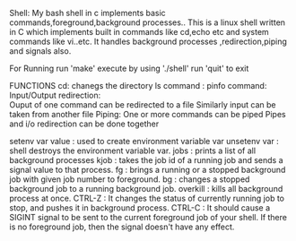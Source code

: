 Shell:
	My bash shell in c implements basic commands,foreground,background processes..
This is a linux shell written in C which implements built in commands like cd,echo etc and system commands like vi..etc. It handles background processes ,redirection,piping and signals also.

For Running
	run 'make'
	execute by using './shell'
	run 'quit' to exit

FUNCTIONS
   cd: chanegs the directory
    ls command : 
    pinfo command:
    Input/Output redirection:  	
    	Ouput of one command can be redirected to a file
    	Similarly input can be taken from another file
    Piping:
    	One or more commands can be piped
   	 Pipes and i/o redirection can be done together
    
   setenv var value : used to create environment variable var
   unsetenv var : shell destroys the environment variable var.
   jobs :  prints a list of all background processes
   kjob : takes the job id of a running job and sends a signal value to that process.
   fg : brings a running or a stopped background job with given job number to foreground.
   bg : changes a stopped background job to a running background job.
   overkill : kills all background process at once.
   CTRL-Z : It changes the status of currently running job to stop, and pushes it in background process.
   CTRL-C : It should cause a SIGINT signal to be sent to the current foreground job of your shell. If there is no foreground job, then the signal doesn't have any effect.
    

